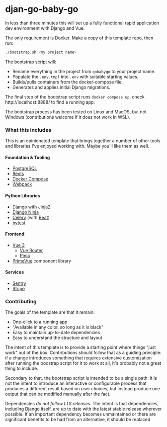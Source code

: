 # djan-go-baby-go
In less than three minutes this will set up a fully functional rapid application dev environment with Django and Vue.

The only requirement is [Docker](https://docs.docker.com/desktop/). Make a copy of this template repo, then run:

```bash
./bootstrap.sh <my project name>
```

The bootstrap script will:
- Rename everything in the project from `gobabygo` to your project name.
- Populate the `.env.tmpl` into `.env` with suitable starting values.
- Builds/pulls containers from the docker-compose file.
- Generates and applies initial Django migrations.

The final step of the bootstrap script runs `docker compose up`, check http://localhost:8888/ to find a running app.

The bootstrap process has been tested on Linux and MacOS, but not Windows (contributions welcome if it does not work in WSL).

### What this includes

This is an opinionated template that brings together a number of other tools and libraries I've enjoyed working with. Maybe you'll like them as well.

#### Foundation & Tooling
- [PostgreSQL](https://www.postgresql.org/docs/15/index.html)
- [Redis](https://redis.io/docs/)
- [Docker Compose](https://docs.docker.com/compose/)
- [Webpack](https://webpack.js.org/concepts/)

#### Python Libraries
- [Django](https://docs.djangoproject.com/en/4.2/) with [Jinja2](https://jinja.palletsprojects.com/en/3.1.x/)
- [Django Ninja](https://django-ninja.dev/)
- [Celery](https://docs.celeryq.dev/en/stable/getting-started/introduction.html) (with [Beat](https://django-celery-beat.readthedocs.io/en/latest/))
- [pytest](https://docs.pytest.org/en/7.4.x/)

#### Frontend
- [Vue 3](https://vuejs.org/guide/introduction.html)
  - [Vue Router](https://router.vuejs.org/guide/)
  - [Pinia](https://pinia.vuejs.org/core-concepts/)
- [PrimeVue](https://primevue.org/introduction/) component library

#### Services
- [Sentry](https://docs.sentry.io/platforms/python/integrations/django/)
- [Stripe](https://stripe.com/docs/api?lang=python)

### Contributing

The goals of the template are that it remain:

- One-click to a running app
- "Available in any color, so long as it is black"
- Easy to maintain up-to-date dependencies
- Easy to understand the structure and layout

The intent of this template is to provide a starting point where things "just work" out of the box. Contributions should follow that as a guiding principle: if a change introduces something that requires extensive customization after running the boostrap script for it to work at all, it's probably not a great thing to include.

Secondary to that, the bootstrap script is intended to be a single path: it is not the intent to introduce an interactive or configurable process that produces a different result based on user choices, but instead produce one output that can be modified manually after the fact.

Dependencies *do not follow LTS releases*. The intent is that dependencies, including Django itself, are up to date with the latest stable release wherever possible. If an important dependency becomes unmaintained or there are significant benefits to be had from an alternative, it should be replaced.
